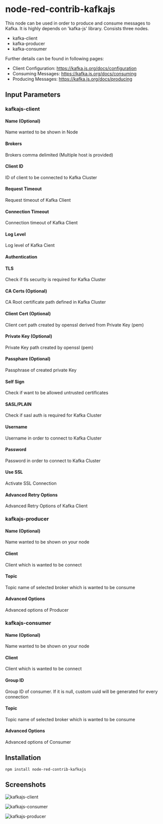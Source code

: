 # node-red-contrib-kafkajs

This node can be used in order to produce and consume messages to Kafka. It is highly depends on 'kafka-js' library. Consists three nodes.

- kafka-client
- kafka-producer
- kafka-consumer

Further details can be found in following pages:

- Client Configuration: https://kafka.js.org/docs/configuration
- Consuming Messages: https://kafka.js.org/docs/consuming
- Producing Messages: https://kafka.js.org/docs/producing

## Input Parameters
### kafkajs-client
#### Name (Optional)
Name wanted to be shown in Node
#### Brokers
Brokers comma delimited (Multiple host is provided)
#### Client ID
ID of client to be connected to Kafka Cluster
#### Request Timeout
Request timeout of Kafka Client
#### Connection Timeout
Connection timeout of Kafka Client
#### Log Level
Log level of Kafka Cient

#### Authentication
#### TLS
Check if tls security is required for Kafka Cluster
#### CA Certs (Optional)
CA Root certificate path defined in Kafka Cluster
#### Client Cert (Optional)
Client cert path created by openssl derived from Private Key (pem)
#### Private Key (Optional)
Private Key path created by openssl (pem)
#### Passphare (Optional)
Passphrase of created private Key
#### Self Sign
Check if want to be allowed untrusted certificates

#### SASL/PLAIN
Check if sasl auth is required for Kafka Cluster
#### Username
Username in order to connect to Kafka Cluster
#### Password
Password in order to connect to Kafka Cluster
#### Use SSL
Activate SSL Connection

#### Advanced Retry Options
Advanced Retry Options of Kafka Client

### kafkajs-producer
#### Name (Optional)
Name wanted to be shown on your node
#### Client
Client which is wanted to be connect
#### Topic
Topic name of selected broker which is wanted to be consume
#### Advanced Options
Advanced options of Producer

### kafkajs-consumer
#### Name (Optional)
Name wanted to be shown on your node
#### Client
Client which is wanted to be connect
#### Group ID
Group ID of consumer. If it is null, custom uuid will be generated for every connection
#### Topic
Topic name of selected broker which is wanted to be consume
#### Advanced Options
Advanced options of Consumer

## Installation
```
npm install node-red-contrib-kafkajs
```
## Screenshots

![kafkajs-client](https://raw.githubusercontent.com/emrebekar/node-red-contrib-kafkajs/master/images/kafka-client.PNG)

![kafkajs-consumer](https://raw.githubusercontent.com/emrebekar/node-red-contrib-kafkajs/master/images/kafka-consumer.PNG)

![kafkajs-producer](https://raw.githubusercontent.com/emrebekar/node-red-contrib-kafkajs/master/images/kafka-producer.PNG)
